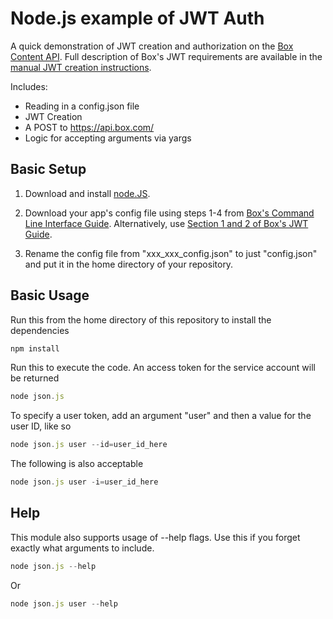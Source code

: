Node.js example of JWT Auth
===================

A quick demonstration of JWT creation and authorization on the [Box Content API](https://developers.box.com/docs/).
Full description of Box's JWT requirements are available in the [manual JWT creation instructions](https://developer.box.com/v2.0/docs/construct-jwt-claim-manually).

Includes:

- Reading in a config.json file
- JWT Creation
- A POST to https://api.box.com/
- Logic for accepting arguments via yargs

Basic Setup
-----------

1. Download and install [node.JS](https://nodejs.org/en/).

1. Download your app's config file using steps 1-4 from [Box's Command Line Interface Guide](https://developer.box.com/v2.0/docs/box-cli#section-initial-setup). Alternatively, use [Section 1 and 2 of Box's JWT Guide](https://developer.box.com/v2.0/docs/authentication-with-jwt#section-1-generate-an-rsa-keypair-in-the-developer-console). 

1. Rename the config file from "xxx_xxx_config.json" to just "config.json" and put it in the home directory of your repository.

Basic Usage
-----------

Run this from the home directory of this repository to install the dependencies
```js
npm install
```
Run this to execute the code. An access token for the service account will be returned
```js
node json.js
```
To specify a user token, add an argument "user" and then a value for the user ID, like so
```js
node json.js user --id=user_id_here
```
The following is also acceptable
```js
node json.js user -i=user_id_here
```

Help
-----------
This module also supports usage of --help flags. Use this if you forget exactly what arguments to include.

```js
node json.js --help
```
Or
```js
node json.js user --help
```

